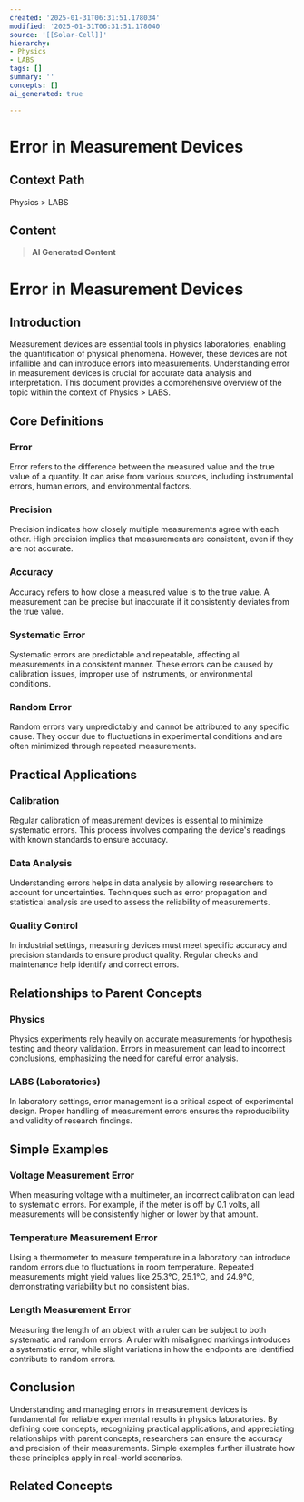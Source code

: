 ```yaml
---
created: '2025-01-31T06:31:51.178034'
modified: '2025-01-31T06:31:51.178040'
source: '[[Solar-Cell]]'
hierarchy:
- Physics
- LABS
tags: []
summary: ''
concepts: []
ai_generated: true

---
```


# Error in Measurement Devices

## Context Path
Physics > LABS

## Content
> **AI Generated Content**
 # Error in Measurement Devices

## Introduction

Measurement devices are essential tools in physics laboratories, enabling the quantification of physical phenomena. However, these devices are not infallible and can introduce errors into measurements. Understanding error in measurement devices is crucial for accurate data analysis and interpretation. This document provides a comprehensive overview of the topic within the context of Physics > LABS.

## Core Definitions

### Error
Error refers to the difference between the measured value and the true value of a quantity. It can arise from various sources, including instrumental errors, human errors, and environmental factors.

### Precision
Precision indicates how closely multiple measurements agree with each other. High precision implies that measurements are consistent, even if they are not accurate.

### Accuracy
Accuracy refers to how close a measured value is to the true value. A measurement can be precise but inaccurate if it consistently deviates from the true value.

### Systematic Error
Systematic errors are predictable and repeatable, affecting all measurements in a consistent manner. These errors can be caused by calibration issues, improper use of instruments, or environmental conditions.

### Random Error
Random errors vary unpredictably and cannot be attributed to any specific cause. They occur due to fluctuations in experimental conditions and are often minimized through repeated measurements.

## Practical Applications

### Calibration
Regular calibration of measurement devices is essential to minimize systematic errors. This process involves comparing the device's readings with known standards to ensure accuracy.

### Data Analysis
Understanding errors helps in data analysis by allowing researchers to account for uncertainties. Techniques such as error propagation and statistical analysis are used to assess the reliability of measurements.

### Quality Control
In industrial settings, measuring devices must meet specific accuracy and precision standards to ensure product quality. Regular checks and maintenance help identify and correct errors.

## Relationships to Parent Concepts

### Physics
Physics experiments rely heavily on accurate measurements for hypothesis testing and theory validation. Errors in measurement can lead to incorrect conclusions, emphasizing the need for careful error analysis.

### LABS (Laboratories)
In laboratory settings, error management is a critical aspect of experimental design. Proper handling of measurement errors ensures the reproducibility and validity of research findings.

## Simple Examples

### Voltage Measurement Error
When measuring voltage with a multimeter, an incorrect calibration can lead to systematic errors. For example, if the meter is off by 0.1 volts, all measurements will be consistently higher or lower by that amount.

### Temperature Measurement Error
Using a thermometer to measure temperature in a laboratory can introduce random errors due to fluctuations in room temperature. Repeated measurements might yield values like 25.3°C, 25.1°C, and 24.9°C, demonstrating variability but no consistent bias.

### Length Measurement Error
Measuring the length of an object with a ruler can be subject to both systematic and random errors. A ruler with misaligned markings introduces a systematic error, while slight variations in how the endpoints are identified contribute to random errors.

## Conclusion

Understanding and managing errors in measurement devices is fundamental for reliable experimental results in physics laboratories. By defining core concepts, recognizing practical applications, and appreciating relationships with parent concepts, researchers can ensure the accuracy and precision of their measurements. Simple examples further illustrate how these principles apply in real-world scenarios.

## Related Concepts

